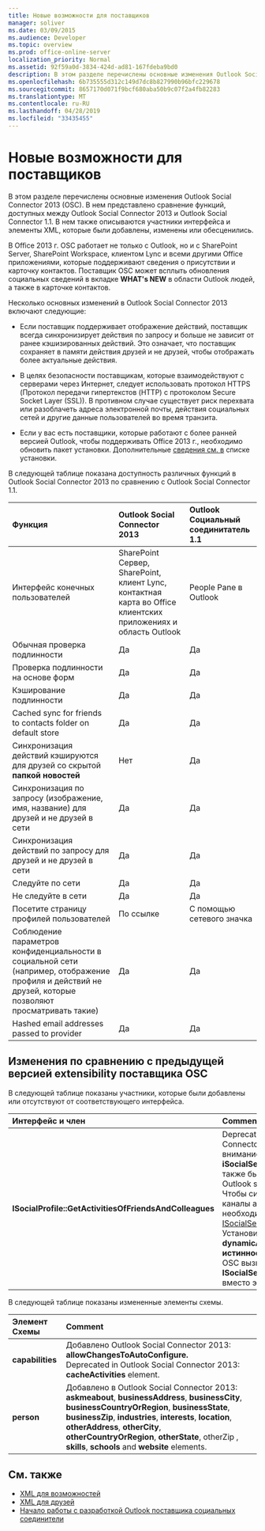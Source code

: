 ```yaml
---
title: Новые возможности для поставщиков
manager: soliver
ms.date: 03/09/2015
ms.audience: Developer
ms.topic: overview
ms.prod: office-online-server
localization_priority: Normal
ms.assetid: 92f59a0d-3834-424d-ad81-167fdeba9bd0
description: В этом разделе перечислены основные изменения Outlook Social Connector 2013 (OSC). В нем представлено сравнение функций, доступных между Outlook Social Connector 2013 и Outlook Social Connector 1.1.
ms.openlocfilehash: 6b735555d312c149d7dc8b827990b96bfc229678
ms.sourcegitcommit: 8657170d071f9bcf680aba50b9c07f2a4fb82283
ms.translationtype: MT
ms.contentlocale: ru-RU
ms.lasthandoff: 04/28/2019
ms.locfileid: "33435455"
---
```

# <a name="whats-new-for-providers"></a>Новые возможности для поставщиков

В этом разделе перечислены основные изменения Outlook Social Connector 2013 (OSC). В нем представлено сравнение функций, доступных между Outlook Social Connector 2013 и Outlook Social Connector 1.1. В нем также описываются участники интерфейса и элементы XML, которые были добавлены, изменены или обесценились. 
  
В Office 2013 г. OSC работает не только с Outlook, но и с SharePoint Server, SharePoint Workspace, клиентом Lync и всеми другими Office приложениями, которые поддерживают сведения о присутствии и карточку контактов. Поставщик OSC может всплыть обновления социальных сведений в вкладке **WHAT's NEW** в области Outlook людей, а также в карточке контактов. 
  
Несколько основных изменений в Outlook Social Connector 2013 включают следующие: 
  
- Если поставщик поддерживает отображение действий, поставщик всегда синхронизирует действия по запросу и больше не зависит от ранее кэшизированных действий. Это означает, что поставщик сохраняет в памяти действия друзей и не друзей, чтобы отображать более актуальные действия.
    
- В целях безопасности поставщикам, которые взаимодействуют с серверами через Интернет, следует использовать протокол HTTPS (Протокол передачи гипертекстов (HTTP) с протоколом Secure Socket Layer (SSL)). В противном случае существует риск перехвата или разоблачеть адреса электронной почты, действия социальных сетей и другие данные пользователей во время транзита.
    
- Если у вас есть поставщики, которые работают с более ранней версией Outlook, чтобы поддерживать Office 2013 г., необходимо обновить пакет установки. Дополнительные [сведения см. в](installation-checklist.md) списке установки. 
    
В следующей таблице показана доступность различных функций в Outlook Social Connector 2013 по сравнению с Outlook Social Connector 1.1.
  
|**Функция**|**Outlook Social Connector 2013**|**Outlook Социальный соединитатель 1.1**|
|:-----|:-----|:-----|
|Интерфейс конечных пользователей  <br/> |SharePoint Сервер, SharePoint, клиент Lync, контактная карта во Office клиентских приложениях и область Outlook  <br/> |People Pane в Outlook  <br/> |
|Обычная проверка подлинности  <br/> |Да  <br/> |Да  <br/> |
|Проверка подлинности на основе форм  <br/> |Да  <br/> |Да  <br/> |
|Кэширование подлинности  <br/> |Да  <br/> |Да  <br/> |
|Cached sync for friends to contacts folder on default store  <br/> |Да  <br/> |Да  <br/> |
|Синхронизация действий кэшируются для друзей со скрытой **папкой новостей**  <br/> |Нет  <br/> |Да  <br/> |
|Синхронизация по запросу (изображение, имя, название) для друзей и не друзей в сети  <br/> |Да  <br/> |Да  <br/> |
|Синхронизация действий по запросу для друзей и не друзей в сети  <br/> |Да  <br/> |Да  <br/> |
|Следуйте по сети  <br/> |Да  <br/> |Да  <br/> |
|Не следуйте в сети  <br/> |Да  <br/> |Да  <br/> |
|Посетите страницу профилей пользователей  <br/> |По ссылке  <br/> |С помощью сетевого значка  <br/> |
|Соблюдение параметров конфиденциальности в социальной сети (например, отображение профиля и действий не друзей, которые позволяют просматривать такие)  <br/> |Да  <br/> |Да  <br/> |
|Hashed email addresses passed to provider  <br/> |Да  <br/> |Да  <br/> |

<a name="OlSocialConnector_Changes"> </a>

## <a name="changes-from-the-previous-version-of-osc-provider-extensibility"></a>Изменения по сравнению с предыдущей версией extensibility поставщика OSC

В следующей таблице показаны участники, которые были добавлены или отсутствуют от соответствующего интерфейса.
  
|**Интерфейс и член**|**Comment**|
|:-----|:-----|
|**ISocialProfile::GetActivitiesOfFriendsAndColleagues** <br/> |Deprecated in Outlook Social Connector 2013. Обратите внимание, что **iSocialSession::GetActivities** также был обесценчен с Outlook social Connector 1.1.  <br/> Чтобы синхронизировать каналы активности, необходимо реализовать [метод ISocialSession2::GetActivitiesEx.](isocialsession2-getactivitiesex.md) Установите **dynamicActivitiesLookupEx** как **истинное,** что будет побуждать OSC вызывать **ISocialSession2::GetActivitiesEx** вместо этого.  <br/> |
   
В следующей таблице показаны измененные элементы схемы.
  
|**Элемент Схемы**|**Comment**|
|:-----|:-----|
|**capabilities** <br/> |Добавлено Outlook Social Connector 2013: **allowChangesToAutoConfigure.**  <br/> Deprecated in Outlook Social Connector 2013: **cacheActivities** element.  <br/> |
|**person** <br/> |Добавлено в Outlook Social Connector 2013: **askmeabout**, **businessAddress**, **businessCity**, **businessCountryOrRegion**, **businessState**, **businessZip**, **industries**, **interests**, **location**, **otherAddress**, **otherCity**, **otherCountryOrRegion**, **otherState**, otherZip , **skills**, **schools** and **website** elements.   <br/> |
   
## <a name="see-also"></a>См. также

- [XML для возможностей](xml-for-capabilities.md)
- [XML для друзей](xml-for-friends.md)
- [Начало работы с разработкой Outlook поставщика социальных соединители](getting-started-with-developing-an-outlook-social-connector-provider.md)


